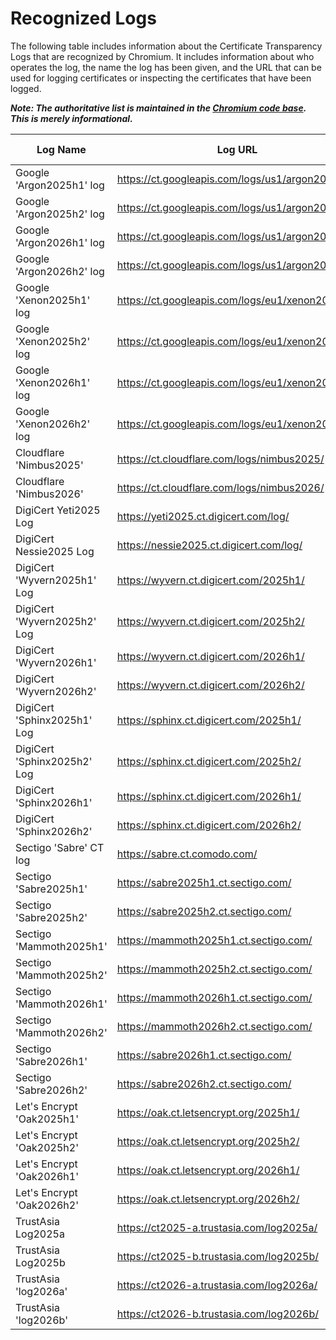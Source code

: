 # Recognized Logs

The following table includes information about the Certificate Transparency Logs
that are recognized by Chromium. It includes information about who operates the
log, the name the log has been given, and the URL that can be used for logging
certificates or inspecting the certificates that have been logged.

**_Note: The authoritative list is maintained in the [Chromium code base](https://cs.chromium.org/chromium/src/components/certificate_transparency/data/log_list.json). This is merely informational._**

|Log Name                     |Log URL                                        |Log State|Log Spec|MMD  |Temporal Interval Start|Temporal Interval End|Log Operator |Contact Info                   |
|-----------------------------|-----------------------------------------------|---------|--------|-----|-----------------------|---------------------|-------------|-------------------------------|
|Google 'Argon2025h1' log     |https://ct.googleapis.com/logs/us1/argon2025h1/|Usable   |RFC6962 |86400|2025-01-01T00:00:00Z   |2025-07-01T00:00:00Z |Google       |google-ct-logs@googlegroups.com|
|Google 'Argon2025h2' log     |https://ct.googleapis.com/logs/us1/argon2025h2/|Usable   |RFC6962 |86400|2025-07-01T00:00:00Z   |2026-01-01T00:00:00Z |Google       |google-ct-logs@googlegroups.com|
|Google 'Argon2026h1' log     |https://ct.googleapis.com/logs/us1/argon2026h1/|Usable   |RFC6962 |86400|2026-01-01T00:00:00Z   |2026-07-01T00:00:00Z |Google       |google-ct-logs@googlegroups.com|
|Google 'Argon2026h2' log     |https://ct.googleapis.com/logs/us1/argon2026h2/|Usable   |RFC6962 |86400|2026-07-01T00:00:00Z   |2027-01-01T00:00:00Z |Google       |google-ct-logs@googlegroups.com|
|Google 'Xenon2025h1' log     |https://ct.googleapis.com/logs/eu1/xenon2025h1/|Usable   |RFC6962 |86400|2025-01-01T00:00:00Z   |2025-07-01T00:00:00Z |Google       |google-ct-logs@googlegroups.com|
|Google 'Xenon2025h2' log     |https://ct.googleapis.com/logs/eu1/xenon2025h2/|Usable   |RFC6962 |86400|2025-07-01T00:00:00Z   |2026-01-01T00:00:00Z |Google       |google-ct-logs@googlegroups.com|
|Google 'Xenon2026h1' log     |https://ct.googleapis.com/logs/eu1/xenon2026h1/|Usable   |RFC6962 |86400|2026-01-01T00:00:00Z   |2026-07-01T00:00:00Z |Google       |google-ct-logs@googlegroups.com|
|Google 'Xenon2026h2' log     |https://ct.googleapis.com/logs/eu1/xenon2026h2/|Usable   |RFC6962 |86400|2026-07-01T00:00:00Z   |2027-01-01T00:00:00Z |Google       |google-ct-logs@googlegroups.com|
|Cloudflare 'Nimbus2025'      |https://ct.cloudflare.com/logs/nimbus2025/     |Usable   |RFC6962 |86400|2025-01-01T00:00:00Z   |2026-01-01T00:00:00Z |Cloudflare   |ct-logs@cloudflare.com         |
|Cloudflare 'Nimbus2026'      |https://ct.cloudflare.com/logs/nimbus2026/     |Qualified|RFC6962 |86400|2026-01-01T00:00:00Z   |2027-01-01T00:00:00Z |Cloudflare   |ct-logs@cloudflare.com         |
|DigiCert Yeti2025 Log        |https://yeti2025.ct.digicert.com/log/          |Usable   |RFC6962 |86400|2025-01-01T00:00:00Z   |2026-01-01T00:00:00Z |DigiCert     |ctops@digicert.com             |
|DigiCert Nessie2025 Log      |https://nessie2025.ct.digicert.com/log/        |Usable   |RFC6962 |86400|2025-01-01T00:00:00Z   |2026-01-01T00:00:00Z |DigiCert     |ctops@digicert.com             |
|DigiCert 'Wyvern2025h1' Log  |https://wyvern.ct.digicert.com/2025h1/         |Usable   |RFC6962 |86400|2025-01-01T00:00:00Z   |2025-07-07T00:00:00Z |DigiCert     |ctops@digicert.com             |
|DigiCert 'Wyvern2025h2' Log  |https://wyvern.ct.digicert.com/2025h2/         |Usable   |RFC6962 |86400|2025-07-01T00:00:00Z   |2026-01-07T00:00:00Z |DigiCert     |ctops@digicert.com             |
|DigiCert 'Wyvern2026h1'      |https://wyvern.ct.digicert.com/2026h1/         |Qualified|RFC6962 |86400|2026-01-01T00:00:00Z   |2026-07-01T00:00:00Z |DigiCert     |ctops@digicert.com             |
|DigiCert 'Wyvern2026h2'      |https://wyvern.ct.digicert.com/2026h2/         |Qualified|RFC6962 |86400|2026-07-01T00:00:00Z   |2027-01-01T00:00:00Z |DigiCert     |ctops@digicert.com             |
|DigiCert 'Sphinx2025h1' Log  |https://sphinx.ct.digicert.com/2025h1/         |Usable   |RFC6962 |86400|2025-01-01T00:00:00Z   |2025-07-07T00:00:00Z |DigiCert     |ctops@digicert.com             |
|DigiCert 'Sphinx2025h2' Log  |https://sphinx.ct.digicert.com/2025h2/         |Usable   |RFC6962 |86400|2025-07-01T00:00:00Z   |2026-01-07T00:00:00Z |DigiCert     |ctops@digicert.com             |
|DigiCert 'Sphinx2026h1'      |https://sphinx.ct.digicert.com/2026h1/         |Qualified|RFC6962 |86400|2026-01-01T00:00:00Z   |2026-07-01T00:00:00Z |DigiCert     |ctops@digicert.com             |
|DigiCert 'Sphinx2026h2'      |https://sphinx.ct.digicert.com/2026h2/         |Qualified|RFC6962 |86400|2026-07-01T00:00:00Z   |2027-01-01T00:00:00Z |DigiCert     |ctops@digicert.com             |
|Sectigo 'Sabre' CT log       |https://sabre.ct.comodo.com/                   |ReadOnly |RFC6962 |86400|                       |                     |Sectigo      |ctops@sectigo.com              |
|Sectigo 'Sabre2025h1'        |https://sabre2025h1.ct.sectigo.com/            |Usable   |RFC6962 |86400|2025-01-01T00:00:00Z   |2025-07-01T00:00:00Z |Sectigo      |ctops@sectigo.com              |
|Sectigo 'Sabre2025h2'        |https://sabre2025h2.ct.sectigo.com/            |Usable   |RFC6962 |86400|2025-07-01T00:00:00Z   |2026-01-01T00:00:00Z |Sectigo      |ctops@sectigo.com              |
|Sectigo 'Mammoth2025h1'      |https://mammoth2025h1.ct.sectigo.com/          |Usable   |RFC6962 |86400|2025-01-01T00:00:00Z   |2025-07-01T00:00:00Z |Sectigo      |ctops@sectigo.com              |
|Sectigo 'Mammoth2025h2'      |https://mammoth2025h2.ct.sectigo.com/          |Usable   |RFC6962 |86400|2025-07-01T00:00:00Z   |2026-01-01T00:00:00Z |Sectigo      |ctops@sectigo.com              |
|Sectigo 'Mammoth2026h1'      |https://mammoth2026h1.ct.sectigo.com/          |Qualified|RFC6962 |86400|2026-01-01T00:00:00Z   |2026-07-01T00:00:00Z |Sectigo      |ctops@sectigo.com              |
|Sectigo 'Mammoth2026h2'      |https://mammoth2026h2.ct.sectigo.com/          |Qualified|RFC6962 |86400|2026-07-01T00:00:00Z   |2027-01-01T00:00:00Z |Sectigo      |ctops@sectigo.com              |
|Sectigo 'Sabre2026h1'        |https://sabre2026h1.ct.sectigo.com/            |Qualified|RFC6962 |86400|2026-01-01T00:00:00Z   |2026-07-01T00:00:00Z |Sectigo      |ctops@sectigo.com              |
|Sectigo 'Sabre2026h2'        |https://sabre2026h2.ct.sectigo.com/            |Qualified|RFC6962 |86400|2026-07-01T00:00:00Z   |2027-01-01T00:00:00Z |Sectigo      |ctops@sectigo.com              |
|Let's Encrypt 'Oak2025h1'    |https://oak.ct.letsencrypt.org/2025h1/         |Usable   |RFC6962 |86400|2024-12-20T00:00:00Z   |2025-07-20T00:00:00Z |Let's Encrypt|sre@letsencrypt.org            |
|Let's Encrypt 'Oak2025h2'    |https://oak.ct.letsencrypt.org/2025h2/         |Usable   |RFC6962 |86400|2025-06-20T00:00:00Z   |2026-01-20T00:00:00Z |Let's Encrypt|sre@letsencrypt.org            |
|Let's Encrypt 'Oak2026h1'    |https://oak.ct.letsencrypt.org/2026h1/         |Qualified|RFC6962 |86400|2025-12-20T00:00:00Z   |2026-07-20T00:00:00Z |Let's Encrypt|sre@letsencrypt.org            |
|Let's Encrypt 'Oak2026h2'    |https://oak.ct.letsencrypt.org/2026h2/         |Qualified|RFC6962 |86400|2026-06-20T00:00:00Z   |2027-01-20T00:00:00Z |Let's Encrypt|sre@letsencrypt.org            |
|TrustAsia Log2025a           |https://ct2025-a.trustasia.com/log2025a/       |Usable   |RFC6962 |86400|2025-01-01T00:00:00Z   |2026-01-01T00:00:00Z |TrustAsia    |trustasia-ct-logs@trustasia.com|
|TrustAsia Log2025b           |https://ct2025-b.trustasia.com/log2025b/       |Usable   |RFC6962 |86400|2025-01-01T00:00:00Z   |2026-01-01T00:00:00Z |TrustAsia    |trustasia-ct-logs@trustasia.com|
|TrustAsia 'log2026a'         |https://ct2026-a.trustasia.com/log2026a/       |Usable   |RFC6962 |86400|2025-12-24T00:00:00Z   |2027-01-08T00:00:00Z |TrustAsia    |trustasia-ct-logs@trustasia.com|
|TrustAsia 'log2026b'         |https://ct2026-b.trustasia.com/log2026b/       |Usable   |RFC6962 |86400|2025-12-24T00:00:00Z   |2027-01-08T00:00:00Z |TrustAsia    |trustasia-ct-logs@trustasia.com|
